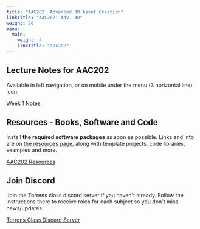```yaml
---
title: "AAC202: Advanced 3D Asset Creation"
linkTitle: "AAC202: Adv. 3D"
weight: 20
menu:
  main:
    weight: 4
    linkTitle: "aac202"
---
```


## Lecture Notes for AAC202 

Available in left navigation, or on mobile under the menu (3 horizontal line) icon.

<a class="btn btn-lg btn-primary mr-3 mb-4" href="week1/">Week 1 Notes
</a>

## Resources - Books, Software and Code

Install **the required software packages** as soon as possible. Links and info are on [the resources page](resources/), along with template projects, code libraries, examples and more.

<a class="btn btn-lg btn-primary mr-3 mb-4" href="resources/">AAC202 Resources
</a>

## Join Discord

Join the Torrens class discord server if you haven't already. Follow the instructions there to receive roles for each subject so you don't miss news/updates.

<a class="btn btn-lg btn-primary mr-3 mb-4" href="https://discord.gg/a87M8dr" target="_blank">Torrens Class Discord Server<i class="fas fa-arrow-alt-circle-right ml-2"></i></a>

